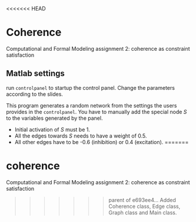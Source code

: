 <<<<<<< HEAD
# Coherence
Computational and Formal Modeling assignment 2: coherence as constraint satisfaction

## Matlab settings
run `controlpanel` to startup the control panel. Change the parameters according to the slides.

This program generates a random network from the settings the users provides in the `controlpanel`.
You have to manually add the special node _S_ to the variables generated by the panel.
- Initial activation of _S_ must be 1. 
- All the edges towards _S_ needs to have a weight of 0.5. 
- All other edges have to be -0.6 (inhibition) or 0.4 (excitation).
=======
# coherence
Computational and Formal Modeling assignment 2: coherence as constraint satisfaction
>>>>>>> parent of e693ee4... Added Coherence class, Edge class, Graph class and Main class.
